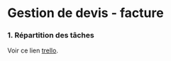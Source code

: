 # Gestion de devis - facture

### 1. Répartition des tâches
Voir ce lien [trello](https://trello.com/b/NahufbTb/challenge-s1-esgi).